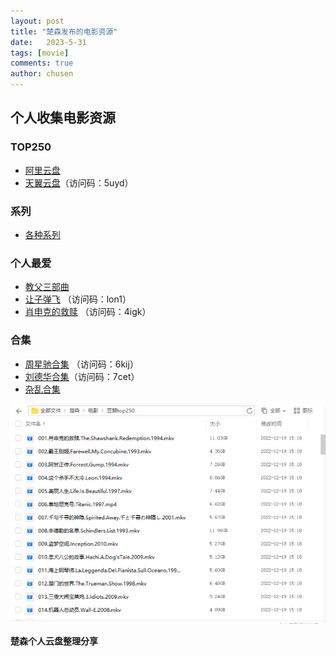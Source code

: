 ```yaml
---
layout: post
title: "楚森发布的电影资源"
date:   2023-5-31
tags: [movie]
comments: true
author: chusen
---
```


## 个人收集电影资源

### TOP250

- [阿里云盘](https://www.aliyundrive.com/s/C613eNGDWbB/folder/625a0257d23104b3c2a142e78639dd9c0fcac986) 
- [天翼云盘](https://cloud.189.cn/t/vqeEnuBrumYf )（访问码：5uyd）

### 系列
- [各种系列](https://www.aliyundrive.com/s/6gfSVtaMpvA/folder/6162aeffb65ee0c7da71446cbd93d396344f9ee4) 

### 个人最爱
- [教父三部曲](https://www.aliyundrive.com/s/6gfSVtaMpvA/folder/6162aeffab49f74298104d0f8a4e530a5afb7cc4)  
- [让子弹飞](https://cloud.189.cn/t/eYn2iieiaeMj) （访问码：lon1）  
- [肖申克的救赎](https://cloud.189.cn/t/RnMneeV3iuem) （访问码：4igk）

### 合集
- [周星驰合集](https://cloud.189.cn/t/euQnmyieMJZb) （访问码：6kij） 
- [刘德华合集](https://cloud.189.cn/t/ue2aqinQnA3i )（访问码：7cet） 
- [杂乱合集](https://www.aliyundrive.com/s/ocA4p43VbQP/folder/631db7a8f1edfd5b991d4a8caf5743a7a18f1c19) 


![tianyi_resource](https://github.com/IsChusen/Csen.github.io/raw/master/images/2023-5-31-Film_resource_cloud_disk/tianyi_resource.png)


**楚森个人云盘整理分享**  



